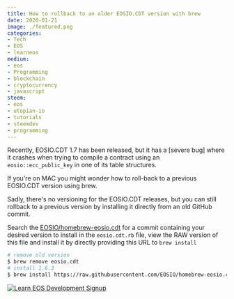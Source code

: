 ```yaml
---
title: How to rollback to an older EOSIO.CDT version with brew
date: 2020-01-21
image: ./featured.png
categories:
- Tech
- EOS
- learneos
medium:
- eos
- Programming
- blockchain
- cryptocurrency
- javascript
steem:
- eos
- utopian-io
- tutorials
- steemdev
- programming
---
```


Recently, EOSIO.CDT 1.7 has been released, but it has a [severe bug] where it crashes when trying to compile a contract using an `eosio::ecc_public_key` in one of its table structures.

If you're on MAC you might wonder how to roll-back to a previous EOSIO.CDT version using brew.

Sadly, there's no versioning for the EOSIO.CDT releases, but you can still rollback to a previous version by installing it directly from an old GitHub commit.

Search the [EOSIO/homebrew-eosio.cdt](https://github.com/EOSIO/homebrew-eosio.cdt) for a commit containing your desired version to install in the `eosio.cdt.rb` file, view the RAW version of this file and install it by directly providing this URL to `brew install`

```bash
# remove old version
$ brew remove eosio.cdt
# install 1.6.3
$ brew install https://raw.githubusercontent.com/EOSIO/homebrew-eosio.cdt/d0f0320017315bd5ac69aa1e1ce001c6567af6b3/eosio.cdt.rb
```

[![Learn EOS Development Signup](https://cmichel.io/images/learneos_subscribe.png)](https://learneos.dev#modal)
